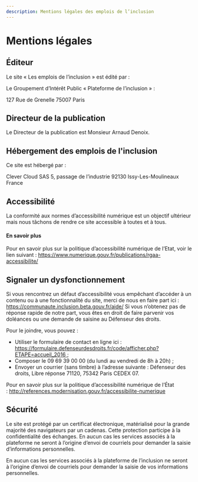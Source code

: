 ```yaml
---
description: Mentions légales des emplois de l’inclusion
---
```


# Mentions légales

## Éditeur

Le site « Les emplois de l’inclusion » est édité par :

Le Groupement d’Intérêt Public « Plateforme de l’inclusion » :

127 Rue de Grenelle
75007 Paris

## Directeur de la publication

Le Directeur de la publication est Monsieur Arnaud Denoix.

## Hébergement des emplois de l'inclusion

Ce site est hébergé par :

Clever Cloud SAS
5, passage de l’industrie
92130 Issy-Les-Moulineaux
France

## Accessibilité

La conformité aux normes d’accessibilité numérique est un objectif ultérieur mais nous tâchons de rendre ce site accessible à toutes et à tous.

#### En savoir plus

Pour en savoir plus sur la politique d’accessibilité numérique de l’Etat, voir le lien suivant : https://www.numerique.gouv.fr/publications/rgaa-accessibilite/
## Signaler un dysfonctionnement

Si vous rencontrez un défaut d’accessibilité vous empêchant d’accéder à un contenu ou à une fonctionnalité du site, merci de nous en faire part ici : https://communaute.inclusion.beta.gouv.fr/aide/
Si vous n’obtenez pas de réponse rapide de notre part, vous êtes en droit de faire parvenir vos doléances ou une demande de saisine au Défenseur des droits.

Pour le joindre, vous pouvez :

- Utiliser le formulaire de contact en ligne ici : https://formulaire.defenseurdesdroits.fr/code/afficher.php?ETAPE=accueil_2016 ;
- Composer le 09 69 39 00 00 (du lundi au vendredi de 8h à 20h) ;
- Envoyer un courrier (sans timbre) à l’adresse suivante : Défenseur des droits, Libre réponse 71120, 75342 Paris CEDEX 07.

Pour en savoir plus sur la politique d’accessibilité numérique de l’État : http://references.modernisation.gouv.fr/accessibilite-numerique

## Sécurité

Le site est protégé par un certificat électronique, matérialisé pour la grande majorité des navigateurs par un cadenas. Cette protection participe à la confidentialité des échanges.
En aucun cas les services associés à la plateforme ne seront à l’origine d’envoi de courriels pour demander la saisie d’informations personnelles.

En aucun cas les services associés à la plateforme de l’inclusion ne seront à l’origine d’envoi de courriels pour demander la saisie de vos informations personnelles.
